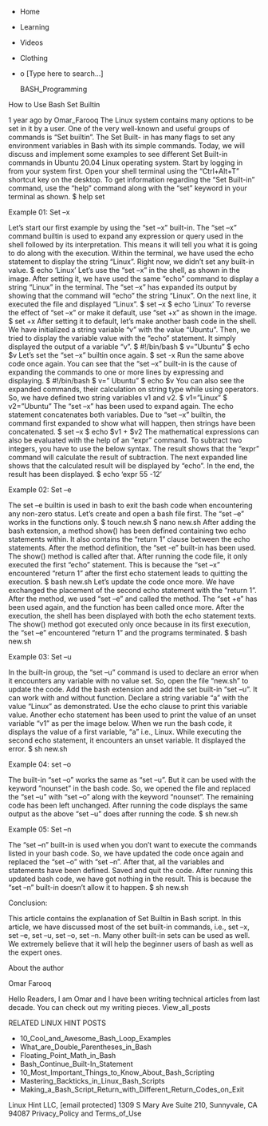 





















































* Home
* Learning
* Videos
* Clothing
*
  o [Type here to search...]


   BASH_Programming


How to Use Bash Set Builtin

1 year ago
by Omar_Farooq
The Linux system contains many options to be set in it by a user. One of the
very well-known and useful groups of commands is “Set builtin”. The Set Built-
in has many flags to set any environment variables in Bash with its simple
commands. Today, we will discuss and implement some examples to see different
Set Built-in commands in Ubuntu 20.04 Linux operating system. Start by logging
in from your system first. Open your shell terminal using the “Ctrl+Alt+T”
shortcut key on the desktop. To get information regarding the “Set Built-in”
command, use the “help” command along with the “set” keyword in your terminal
as shown.
$ help set

Example 01: Set –x

Let’s start our first example by using the “set –x” built-in. The “set –x”
command builtin is used to expand any expression or query used in the shell
followed by its interpretation. This means it will tell you what it is going to
do along with the execution. Within the terminal, we have used the echo
statement to display the string “Linux”. Right now, we didn’t set any built-in
value.
$ echo ‘Linux’
Let’s use the “set –x” in the shell, as shown in the image. After setting it,
we have used the same “echo” command to display a string “Linux” in the
terminal. The “set –x” has expanded its output by showing that the command will
“echo” the string “Linux”. On the next line, it executed the file and displayed
“Linux”.
$ set –x
$ echo ‘Linux’
To reverse the effect of “set –x” or make it default, use “set +x” as shown in
the image.
$ set +x
After setting it to default, let’s make another bash code in the shell. We have
initialized a string variable “v” with the value “Ubuntu”. Then, we tried to
display the variable value with the “echo” statement. It simply displayed the
output of a variable “v”.
$ #!/bin/bash
$ v=”Ubuntu”
$ echo $v
Let’s set the “set –x” builtin once again.
$ set -x
Run the same above code once again. You can see that the “set –x” built-in is
the cause of expanding the commands to one or more lines by expressing and
displaying.
$ #!/bin/bash
$ v=” Ubuntu”
$ echo $v
You can also see the expanded commands, their calculation on string type while
using operators. So, we have defined two string variables v1 and v2.
$ v1=”Linux”
$ v2=”Ubuntu”
The “set –x” has been used to expand again. The echo statement concatenates
both variables. Due to “set –x” builtin, the command first expanded to show
what will happen, then strings have been concatenated.
$ set –x
$ echo $v1 + $v2
The mathematical expressions can also be evaluated with the help of an “expr”
command. To subtract two integers, you have to use the below syntax. The result
shows that the “expr” command will calculate the result of subtraction. The
next expanded line shows that the calculated result will be displayed by
“echo”. In the end, the result has been displayed.
$ echo ‘expr 55 -12’

Example 02: Set –e

The set –e builtin is used in bash to exit the bash code when encountering any
non-zero status. Let’s create and open a bash file first. The “set –e” works in
the functions only.
$ touch new.sh
$ nano new.sh
After adding the bash extension, a method show() has been defined containing
two echo statements within. It also contains the “return 1” clause between the
echo statements. After the method definition, the “set -e” built-in has been
used. The show() method is called after that.
After running the code file, it only executed the first “echo” statement. This
is because the “set –x” encountered “return 1” after the first echo statement
leads to quitting the execution.
$ bash new.sh
Let’s update the code once more. We have exchanged the placement of the second
echo statement with the “return 1”. After the method, we used “set –e” and
called the method. The “set +e” has been used again, and the function has been
called once more.
After the execution, the shell has been displayed with both the echo statement
texts. The show() method got executed only once because in its first execution,
the “set –e” encountered “return 1” and the programs terminated.
$ bash new.sh

Example 03: Set –u

In the built-in group, the “set –u” command is used to declare an error when it
encounters any variable with no value set. So, open the file “new.sh” to update
the code. Add the bash extension and add the set built-in “set –u”. It can work
with and without function. Declare a string variable “a” with the value “Linux”
as demonstrated. Use the echo clause to print this variable value. Another echo
statement has been used to print the value of an unset variable “v1” as per the
image below.
When we run the bash code, it displays the value of a first variable, “a” i.e.,
Linux. While executing the second echo statement, it encounters an unset
variable. It displayed the error.
$ sh new.sh

Example 04: set –o

The built-in “set –o” works the same as “set –u”. But it can be used with the
keyword ”nounset” in the bash code. So, we opened the file and replaced the
“set –u” with “set –o” along with the keyword “nounset”. The remaining code has
been left unchanged.
After running the code displays the same output as the above “set –u” does
after running the code.
$ sh new.sh

Example 05: Set –n

The “set –n” built-in is used when you don’t want to execute the commands
listed in your bash code. So, we have updated the code once again and replaced
the “set –o” with “set –n”. After that, all the variables and statements have
been defined. Saved and quit the code.
After running this updated bash code, we have got nothing in the result. This
is because the “set –n” built-in doesn’t allow it to happen.
$ sh new.sh

Conclusion:

This article contains the explanation of Set Builtin in Bash script. In this
article, we have discussed most of the set built-in commands, i.e., set –x, set
–e, set –u, set –o, set –n. Many other built-in sets can be used as well. We
extremely believe that it will help the beginner users of bash as well as the
expert ones.


About the author


Omar Farooq

Hello Readers, I am Omar and I have been writing technical articles from last
decade. You can check out my writing pieces.
View_all_posts

RELATED LINUX HINT POSTS


* 10_Cool_and_Awesome_Bash_Loop_Examples
* What_are_Double_Parentheses_in_Bash
* Floating_Point_Math_in_Bash
* Bash_Continue_Built-In_Statement
* 10_Most_Important_Things_to_Know_About_Bash_Scripting
* Mastering_Backticks_in_Linux_Bash_Scripts
* Making_a_Bash_Script_Return_with_Different_Return_Codes_on_Exit

Linux Hint LLC, [email protected]
1309 S Mary Ave Suite 210, Sunnyvale, CA 94087
 Privacy_Policy and Terms_of_Use
